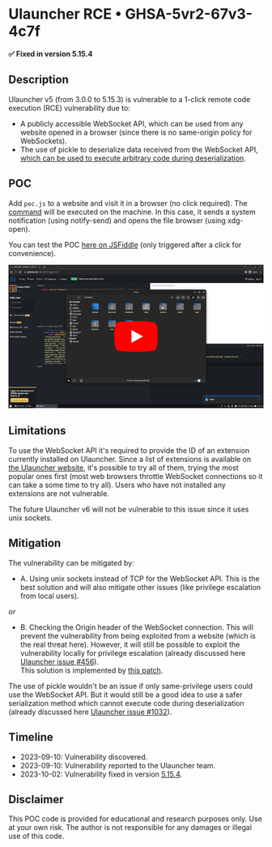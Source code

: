 # Ulauncher RCE • GHSA-5vr2-67v3-4c7f

**✅ Fixed in version 5.15.4**

## Description

Ulauncher v5 (from 3.0.0 to 5.15.3) is vulnerable to a 1-click remote code
execution (RCE) vulnerability due to:

- A publicly accessible WebSocket API, which can be used from any website
  opened in a browser (since there is no same-origin policy for WebSockets).
- The use of pickle to deserialize data received from the WebSocket API,
  [which can be used to execute arbitrary code during deserialization][1].

## POC

Add `poc.js` to a website and visit it in a browser (no click required).
The [command][2] will be executed on the machine. In this case, it sends a
system notification (using notify-send) and opens the file browser (using
xdg-open).

You can test the POC [here on JSFiddle][3] (only triggered after a click for
convenience).

[![POC Screenshot](./.readme/poc_screenshot.png?raw=true)](https://www.youtube.com/watch?v=llUw-SVjRvQ)

## Limitations

To use the WebSocket API it's required to provide the ID of an extension
currently installed on Ulauncher.
Since a list of extensions is available on [the Ulauncher website][4], it's
possible to try all of them, trying the most popular ones first (most web
browsers throttle WebSocket connections so it can take a some time to try all).
Users who have not installed any extensions are not vulnerable.

The future Ulauncher v6 will not be vulnerable to this issue since it uses unix
sockets.

## Mitigation

The vulnerability can be mitigated by:

- A. Using unix sockets instead of TCP for the WebSocket API.
  This is the best solution and will also mitigate other issues (like
  privilege escalation from local users).

_or_

- B. Checking the Origin header of the WebSocket connection.
  This will prevent the vulnerability from being exploited from a website
  (which is the real threat here).
  However, it will still be possible to exploit the vulnerability locally for
  privilege escalation (already discussed here [Ulauncher issue #456][5]).\
  This solution is implemented by [this patch](./Allow-only-trusted-origins-to-access-the-WebSocket-API.patch).

The use of pickle wouldn't be an issue if only same-privilege users could use
the WebSocket API.
But it would still be a good idea to use a safer serialization method which
cannot execute code during deserialization (already discussed here
[Ulauncher issue #1032][6]).

## Timeline

- 2023-09-10: Vulnerability discovered.
- 2023-09-10: Vulnerability reported to the Ulauncher team.
- 2023-10-02: Vulnerability fixed in version [5.15.4][7].

## Disclaimer

This POC code is provided for educational and research purposes only.
Use at your own risk.
The author is not responsible for any damages or illegal use of this code.

[1]: https://web.archive.org/web/20230910030644/https://docs.python.org/3/library/pickle.html
[2]: https://github.com/nathan818fr/ulauncher-vulnerability-RCE/blob/main/generate_poc.py#L48
[3]: https://jsfiddle.net/nathan818/9apgorv1/3/
[4]: https://ext.ulauncher.io/
[5]: https://github.com/Ulauncher/Ulauncher/issues/456
[6]: https://github.com/Ulauncher/Ulauncher/issues/1032
[7]: https://github.com/Ulauncher/Ulauncher/releases/tag/5.15.4
